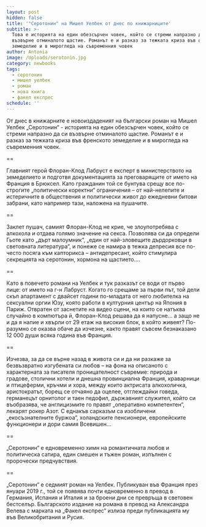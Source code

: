 ```yaml
---
layout: post
hidden: false
title: '"Серотонин" на Мишел Уелбек от днес по книжарниците'
subtitle: >-
  Това е историята на един обезсърчен човек, който се стреми напразно да си
  възвърне отминалото щастие. Романът е и разказ за тежката криза във френското
  земеделие и в мирогледа на съвременния човек
author: Antonia
image: /Uploads/serotonin.jpg
category: newbooks
tags:
  - серотонин
  - мишел уелбек
  - роман
  - нова книга
  - факел експрес
schedule: ''
---
```

От днес в книжарните е новоиздаденият на български роман на Мишел Уелбек „Серотонин“ - историята на един обезсърчен човек, който се стреми напразно да си възвърне отминалото щастие. Романът е и разказ за тежката криза във френското земеделие и в мирогледа на съвременния човек. 

\==

Главният герой Флоран-Клод Лабруст е експерт в министерството на земеделието и подготвя документацията за преговарящите от името на Франция в Брюксел. Като гражданин той се бунтува срещу все по-строгите „политически коректни“ ограничения – от най-нелепите и истеричните в обществения и политически живот до ежедневни битови забрани, като например тази, наложена на пушачите. 

\==

Заклет пушач, самият Флоран-Клод не крие, че злоупотребява с алкохола и отдава голямо значение на секса. Позволява си да определи Гьоте като „дърт малоумник“, „един от най-зловещите дърдорковци в световната литература“, и понеже се намира в тежка депресия все по-често посяга към капторикса – антидепресант, който стимулира секрецията на серотонин, хормона на щастието….

\==

Като в повечето романи на Уелбек и тук разказът се води от първо лице: от името на г-н Лабруст. Когато го срещаме за първи път, той дели скъп апартамент с двайсет години по-младата от него любителка на сексуални оргии Юзу, която работи в културния център на Япония в Париж. Отвратен от заснетите на видео сцени, на които се натъква случайно в компютъра й, Флоран-Клод решава да я напусне… а защо не и да я напие и хвърли от 29 етаж на високия блок, в който живеят? По-разумно се оказва обаче да изчезне, както правят съвсем безнаказано 12 000 души всяка година във Франция. 

\==

Изчезва, за да се върне назад в живота си и да ни разкаже за безвъзвратно изгубената си любов – на фона на описаното с характерната за писателя проницателност съвремие: природа и градове, столични хотели и днешна провинциална Франция, краварници и птицеферми, кръчми и хора, между които актрисата алкохоличка, аристократът, борещ се отчаяно да оцелее, отглеждайки говеда, германецът орнитолог и таен педофил, държавният служител, който си въобразява, че англицизмите го правят „оперативно компетентен“, лекарят рокер Азот. С еднакъв сарказъм са изобличени „екосъзнателните буржоа“, холандските пенсионери, европейските функционери и дори самия Всевишен...

\==

„Серотонин“ е едновременно химн на романтичната любов и политическа сатира, един смешен и тъжен роман, изпълнен с пророчески предчувствия.

\==

„Серотонин“ е седмият роман на Уелбек. Публикуван във Франция през януари 2019 г., той се появява почти едновременно в превод в Германия, Испания и Италия и за броени дни се превръща в световен бестселър. Българското издание на романа в превод на Александра Велева с марката на „Факел експрес“ излиза преди публикацията му във Великобритания и Русия.
